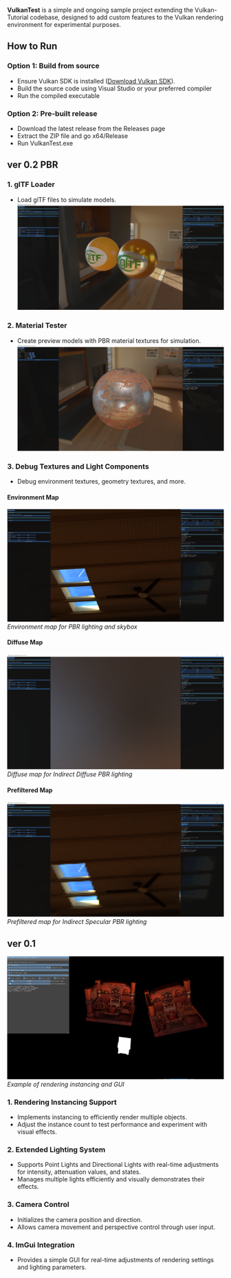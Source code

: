 **VulkanTest** is a simple and ongoing sample project extending the Vulkan-Tutorial codebase, designed to add custom features to the Vulkan rendering environment for experimental purposes.

## How to Run

### Option 1: Build from source 
- Ensure Vulkan SDK is installed ([Download Vulkan SDK](https://vulkan.lunarg.com/sdk/home)).
- Build the source code using Visual Studio or your preferred compiler
- Run the compiled executable

### Option 2: Pre-built release
- Download the latest release from the Releases page
- Extract the ZIP file and go x64/Release
- Run VulkanTest.exe

## ver 0.2 PBR

### 1. **glTF Loader**
- Load glTF files to simulate models. 
![gltf](Images/CompareMetallic_ver0.2.png)
### 2. **Material Tester**
- Create preview models with PBR material textures for simulation.
![material](Images/MaterialTester_ver0.2.png)
### 3. Debug Textures and Light Components
- Debug environment textures, geometry textures, and more. 

#### Environment Map
![envMap](Images/EnvironmentMap_ver0.2.png)
*Environment map for PBR lighting and skybox*

#### Diffuse Map
![diffMap](Images/DiffuseMap_ver0.2.png)
*Diffuse map for Indirect Diffuse PBR lighting*

#### Prefiltered Map
![specPrefilterMap](Images/PrefilterMap_ver0.2.png)
*Prefiltered map for Indirect Specular PBR lighting*

## ver 0.1

![Sample Rendering](Images/VulkanTutorialExtension_ver0.1.png)
*Example of rendering instancing and GUI*

### 1. **Rendering Instancing Support**

- Implements instancing to efficiently render multiple objects.
- Adjust the instance count to test performance and experiment with visual effects.

### 2. **Extended Lighting System**

- Supports Point Lights and Directional Lights with real-time adjustments for intensity, attenuation values, and states.
- Manages multiple lights efficiently and visually demonstrates their effects.

### 3. **Camera Control**

- Initializes the camera position and direction.
- Allows camera movement and perspective control through user input.

### 4. **ImGui Integration**

- Provides a simple GUI for real-time adjustments of rendering settings and lighting parameters.
